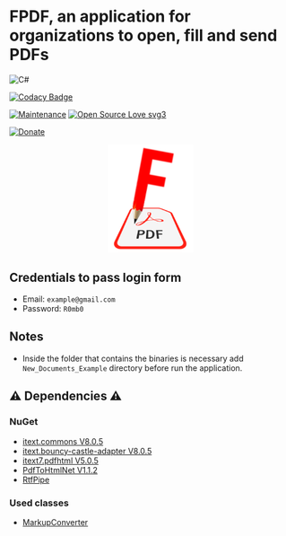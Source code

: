 # FPDF, an application for organizations to open, fill and send PDFs 

![C#](https://img.shields.io/badge/c%23-%23239120.svg?style=for-the-badge&logo=csharp&logoColor=black)

[![Codacy Badge](https://app.codacy.com/project/badge/Grade/7b48239ac2934410ba299c491f91c392)](https://app.codacy.com/gh/R0mb0/FPDF/dashboard?utm_source=gh&utm_medium=referral&utm_content=&utm_campaign=Badge_grade)

[![Maintenance](https://img.shields.io/badge/Maintained%3F-yes-green.svg)](https://github.com/R0mb0/FPDF)
[![Open Source Love svg3](https://badges.frapsoft.com/os/v3/open-source.svg?v=103)](https://github.com/R0mb0/FPDF)

[![Donate](https://img.shields.io/badge/PayPal-Donate%20to%20Author-blue.svg)](http://paypal.me/R0mb0)

<p align="center">
    <img src="https://github.com/R0mb0/FPDF/blob/main/Logo/Logo.png" width="30%" height="30%">
</p>

## Credentials to pass login form

- Email: `example@gmail.com`
- Password: `R0mb0`

## Notes

- Inside the folder that contains the binaries is necessary add `New_Documents_Example` directory before run the application.

## ⚠️ Dependencies ⚠️

### NuGet
- [itext.commons V8.0.5](https://itextpdf.com/)
- [itext.bouncy-castle-adapter V8.0.5](https://itextpdf.com/)
- [itext7.pdfhtml V5.0.5](https://itextpdf.com/products/convert-html-css-to-pdf-pdfhtml)
- [PdfToHtmlNet V1.1.2](https://github.com/kerajel/PdfToHtmlNet)
- [RtfPipe](https://github.com/erdomke/RtfPipe)

### Used classes
- [MarkupConverter](https://github.com/mmanela/MarkupConverter)

